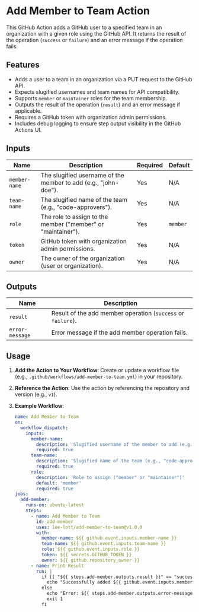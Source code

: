 # Add Member to Team Action

This GitHub Action adds a GitHub user to a specified team in an organization with a given role using the GitHub API. It returns the result of the operation (`success` or `failure`) and an error message if the operation fails.

## Features
- Adds a user to a team in an organization via a PUT request to the GitHub API.
- Expects slugified usernames and team names for API compatibility.
- Supports `member` or `maintainer` roles for the team membership.
- Outputs the result of the operation (`result`) and an error message if applicable.
- Requires a GitHub token with organization admin permissions.
- Includes debug logging to ensure step output visibility in the GitHub Actions UI.

## Inputs
| Name          | Description                                              | Required | Default   |
|---------------|----------------------------------------------------------|----------|-----------|
| `member-name` | The slugified username of the member to add (e.g., "john-doe"). | Yes      | N/A       |
| `team-name`   | The slugified name of the team (e.g., "code-approvers"). | Yes      | N/A       |
| `role`        | The role to assign to the member ("member" or "maintainer"). | Yes      | `member`  |
| `token`       | GitHub token with organization admin permissions.        | Yes      | N/A       |
| `owner`       | The owner of the organization (user or organization).    | Yes      | N/A       |

## Outputs
| Name           | Description                                              |
|----------------|----------------------------------------------------------|
| `result`       | Result of the add member operation (`success` or `failure`). |
| `error-message`| Error message if the add member operation fails.         |

## Usage
1. **Add the Action to Your Workflow**:
   Create or update a workflow file (e.g., `.github/workflows/add-member-to-team.yml`) in your repository.

2. **Reference the Action**:
   Use the action by referencing the repository and version (e.g., `v1`).

3. **Example Workflow**:
   ```yaml
   name: Add Member to Team
   on:
     workflow_dispatch:
       inputs:
         member-name:
           description: 'Slugified username of the member to add (e.g., "john-doe")'
           required: true
         team-name:
           description: 'Slugified name of the team (e.g., "code-approvers")'
           required: true
         role:
           description: 'Role to assign ("member" or "maintainer")'
           default: 'member'
           required: true
   jobs:
     add-member:
       runs-on: ubuntu-latest
       steps:
         - name: Add Member to Team
           id: add-member
           uses: lee-lott/add-member-to-team@v1.0.0
           with:
             member-name: ${{ github.event.inputs.member-name }}
             team-name: ${{ github.event.inputs.team-name }}
             role: ${{ github.event.inputs.role }}
             token: ${{ secrets.GITHUB_TOKEN }}
             owner: ${{ github.repository_owner }}
         - name: Print Result
           run: |
             if [[ "${{ steps.add-member.outputs.result }}" == "success" ]]; then
               echo "Successfully added ${{ github.event.inputs.member-name }} to team ${{ github.event.inputs.team-name }}."
             else
               echo "Error: ${{ steps.add-member.outputs.error-message }}"
               exit 1
             fi
